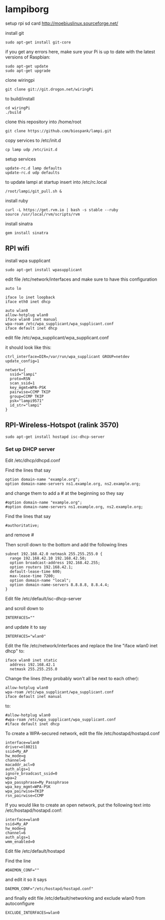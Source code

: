 lampiborg
=========

setup rpi sd card
http://moebiuslinux.sourceforge.net/

install git

    sudo apt-get install git-core

if you get any errors here, make sure your Pi is up to date with the latest versions of Raspbian:

    sudo apt-get update
    sudo apt-get upgrade

clone wiringpi

    git clone git://git.drogon.net/wiringPi

to build/install

    cd wiringPi
    ./build

clone this repository into /home/root

    git clone https://github.com/biospank/lampi.git

copy services to /etc/init.d

    cp lamp udp /etc/init.d

setup services

    update-rc.d lamp defaults
    update-rc.d udp defaults

to update lampi at startup insert into /etc/rc.local

    /root/lampi/git_pull.sh &

install ruby

    curl -L https://get.rvm.io | bash -s stable --ruby
    source /usr/local/rvm/scripts/rvm

install sinatra

    gem install sinatra
    
## RPI wifi

install wpa supplicant

    sudo apt-get install wpasupplicant

edit file /etc/network/interfaces and make sure to have this configuration

    auto lo
    
    iface lo inet loopback
    iface eth0 inet dhcp
    
    auto wlan0
    allow-hotplug wlan0
    iface wlan0 inet manual
    wpa-roam /etc/wpa_supplicant/wpa_supplicant.conf
    iface default inet dhcp

edit file /etc/wpa_supplicant/wpa_supplicant.conf

it should look like this:


    ctrl_interface=DIR=/var/run/wpa_supplicant GROUP=netdev
    update_config=1
    
    network={
      ssid="lampi"
      proto=RSN
      scan_ssid=1
      key_mgmt=WPA-PSK
      pairwise=CCMP TKIP
      group=CCMP TKIP
      psk="lampi9571"
      id_str="lampi"
    }


## RPI-Wireless-Hotspot (ralink 3570)

    sudo apt-get install hostapd isc-dhcp-server

### Set up DHCP server

Edit /etc/dhcp/dhcpd.conf

Find the lines that say 

    option domain-name "example.org"; 
    option domain-name-servers ns1.example.org, ns2.example.org;

and change them to add a \# at the beginning so they say

    #option domain-name "example.org"; 
    #option domain-name-servers ns1.example.org, ns2.example.org;

Find the lines that say

    #authoritative;

and remove \#

Then scroll down to the bottom and add the following lines

    subnet 192.168.42.0 netmask 255.255.255.0 { 
      range 192.168.42.10 192.168.42.50; 
      option broadcast-address 192.168.42.255; 
      option routers 192.168.42.1; 
      default-lease-time 600;
      max-lease-time 7200; 
      option domain-name "local"; 
      option domain-name-servers 8.8.8.8, 8.8.4.4; 
    }

Edit file /etc/default/isc-dhcp-server

and scroll down to 

    INTERFACES="" 

and update it to say 

    INTERFACES="wlan0"

Edit the file /etc/network/interfaces and replace the line "iface wlan0 inet dhcp" to:

    iface wlan0 inet static
      address 192.168.42.1
      netmask 255.255.255.0

Change the lines (they probably won't all be next to each other):

    allow-hotplug wlan0
    wpa-roam /etc/wpa_supplicant/wpa_supplicant.conf
    iface default inet manual

to:

    #allow-hotplug wlan0
    #wpa-roam /etc/wpa_supplicant/wpa_supplicant.conf
    #iface default inet dhcp

To create a WPA-secured network, edit the file /etc/hostapd/hostapd.conf

    interface=wlan0
    driver=nl80211
    ssid=My_AP
    hw_mode=g
    channel=6
    macaddr_acl=0
    auth_algs=1
    ignore_broadcast_ssid=0
    wpa=2
    wpa_passphrase=My_Passphrase
    wpa_key_mgmt=WPA-PSK
    wpa_pairwise=TKIP
    rsn_pairwise=CCMP

If you would like to create an open network, put the following text into /etc/hostapd/hostapd.conf:

    interface=wlan0
    ssid=My_AP
    hw_mode=g
    channel=6
    auth_algs=1
    wmm_enabled=0

Edit file /etc/default/hostapd

Find the line 

    #DAEMON_CONF="" 

and edit it so it says 

    DAEMON_CONF="/etc/hostapd/hostapd.conf"

and finally edit file /etc/default/networking and exclude wlan0 from autoconfigure

    EXCLUDE_INTERFACES=wlan0



